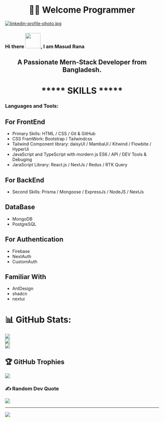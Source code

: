 # <h1 align="center">👨‍💻 Welcome Programmer</h1>
[![linkedin-profile-photo.jpg](https://i.postimg.cc/4dw3kvQS/linkedin-profile-photo.jpg)](https://www.linkedin.com/in/mrmasudrana/)
### Hi there <img src = "https://raw.githubusercontent.com/shakilahmedatik/shakilahmedatik/main/hi.gif" width="50px" height="50px">, I am Masud Rana
<h2 align="center">A Passionate Mern-Stack Developer from Bangladesh.</h2>

# <h1 align="center">***** SKILLS *****</h1>
<h3 align="left">Languages and Tools:</h3>

## For FrontEnd

* Primary Skills: HTML / CSS / Git & GitHub 
*  CSS FramWork: Bootstrap / Tailwindcss
*  Tailwind Component library: daisyUI / MambaUI / Kitwind / Flowbite / HyperUi
*  JavaScript and TypeScript with mordern js ES6 / API / DEV Tools & Debuging
*  JaraScript Library: React.js / NextJs / Redux / RTK Query

## For BackEnd
* Second Skills: Prisma / Mongoose / ExpressJs / NodeJS / NextJs

## DataBase
* MongoDB
* PostgreSQL

## For Authentication
* Firebase
* NextAuth
* CustomAuth

## Familiar With
* AntDesign
* shadcn
* nextui
  
# 📊 GitHub Stats:
![](https://github-readme-stats.vercel.app/api?username=masudranawebdev&theme=dark&hide_border=false&include_all_commits=false&count_private=false)<br/>
![](https://github-readme-streak-stats.herokuapp.com/?user=masudranawebdev&theme=dark&hide_border=false)<br/>
![](https://github-readme-stats.vercel.app/api/top-langs/?username=masudranawebdev&theme=dark&hide_border=false&include_all_commits=false&count_private=false&layout=compact)

## 🏆 GitHub Trophies
![](https://github-profile-trophy.vercel.app/?username=masudranawebdev&theme=radical&no-frame=false&no-bg=true&margin-w=4)

### ✍️ Random Dev Quote
![](https://quotes-github-readme.vercel.app/api?type=horizontal&theme=radical)

---
[![](https://visitcount.itsvg.in/api?id=masudranawebdev&icon=0&color=0)](https://visitcount.itsvg.in)

<!-- Proudly created with GPRM ( https://gprm.itsvg.in ) -->

